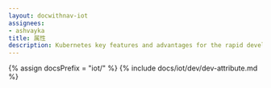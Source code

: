 ```yaml
---
layout: docwithnav-iot
assignees:
- ashvayka
title: 属性
description: Kubernetes key features and advantages for the rapid development of IoT projects and applications.
---
```


{% assign docsPrefix = "iot/" %}
{% include docs/iot/dev/dev-attribute.md %}

